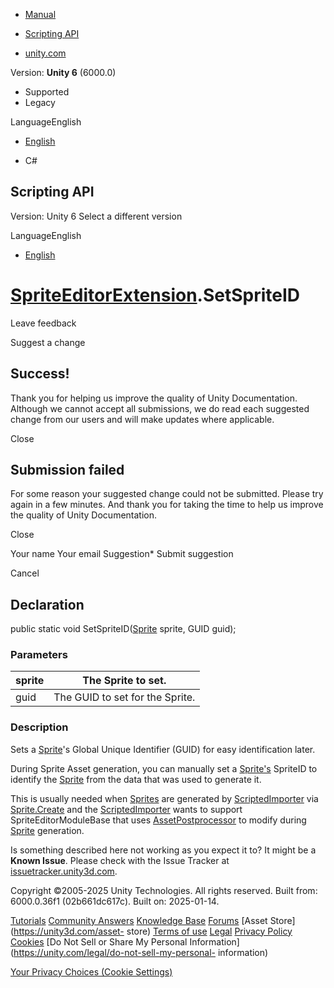 [ ]()

  * [Manual](../Manual/index.html)
  * [Scripting API](../ScriptReference/index.html)

  * [unity.com](https://unity.com/)

Version: **Unity 6** (6000.0)

  * Supported
  * Legacy

LanguageEnglish

  * [English]()

  * C#

[ ](https://docs.unity3d.com)

## Scripting API

Version: Unity 6 Select a different version

LanguageEnglish

  * [English]()

#  [SpriteEditorExtension](U2D.SpriteEditorExtension.html).SetSpriteID

Leave feedback

Suggest a change

## Success!

Thank you for helping us improve the quality of Unity Documentation. Although
we cannot accept all submissions, we do read each suggested change from our
users and will make updates where applicable.

Close

## Submission failed

For some reason your suggested change could not be submitted. Please <a>try
again</a> in a few minutes. And thank you for taking the time to help us
improve the quality of Unity Documentation.

Close

Your name Your email Suggestion* Submit suggestion

Cancel

[ ]()

## Declaration

public static void SetSpriteID([Sprite](Sprite.html) sprite, GUID guid);

### Parameters

sprite | The Sprite to set.  
---|---  
guid | The GUID to set for the Sprite.  
  
### Description

Sets a [Sprite](Sprite.html)'s Global Unique Identifier (GUID) for easy
identification later.

During Sprite Asset generation, you can manually set a [Sprite's](Sprite.html)
SpriteID to identify the [Sprite](Sprite.html) from the data that was used to
generate it.  
  
This is usually needed when [Sprites](Sprite.html) are generated by
[ScriptedImporter](AssetImporters.ScriptedImporter.html) via
[Sprite.Create](Sprite.Create.html) and the
[ScriptedImporter](AssetImporters.ScriptedImporter.html) wants to support
SpriteEditorModuleBase that uses [AssetPostprocessor](AssetPostprocessor.html)
to modify during [Sprite](Sprite.html) generation.

Is something described here not working as you expect it to? It might be a
**Known Issue**. Please check with the Issue Tracker at
[issuetracker.unity3d.com](https://issuetracker.unity3d.com).

Copyright ©2005-2025 Unity Technologies. All rights reserved. Built from:
6000.0.36f1 (02b661dc617c). Built on: 2025-01-14.

[Tutorials](https://unity3d.com/learn) [Community
Answers](https://answers.unity3d.com) [Knowledge
Base](https://support.unity3d.com/hc/en-us)
[Forums](https://forum.unity3d.com) [Asset Store](https://unity3d.com/asset-
store) [Terms of use](https://docs.unity3d.com/Manual/TermsOfUse.html)
[Legal](https://unity.com/legal) [Privacy
Policy](https://unity.com/legal/privacy-policy)
[Cookies](https://unity.com/legal/cookie-policy) [Do Not Sell or Share My
Personal Information](https://unity.com/legal/do-not-sell-my-personal-
information)

[Your Privacy Choices (Cookie Settings)](javascript:void\(0\);)

